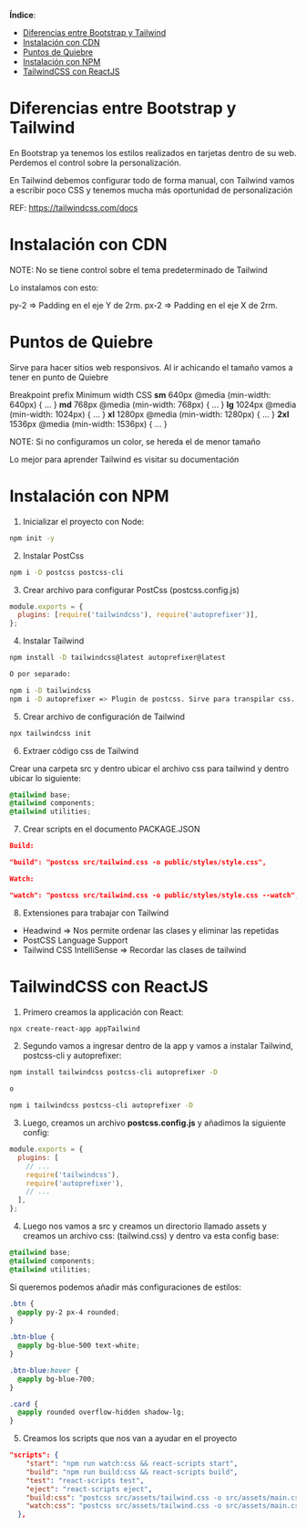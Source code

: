 **Índice**:

- [Diferencias entre Bootstrap y Tailwind](#diferencias-entre-bootstrap-y-tailwind)
- [Instalación con CDN](#instalación-con-cdn)
- [Puntos de Quiebre](#puntos-de-quiebre)
- [Instalación con NPM](#instalación-con-npm)
- [TailwindCSS con ReactJS](#tailwindcss-con-reactjs)

# Diferencias entre Bootstrap y Tailwind

En Bootstrap ya tenemos los estilos realizados en tarjetas dentro de su web. Perdemos el control sobre la personalización.

En Tailwind debemos configurar todo de forma manual, con Tailwind vamos a escribir poco CSS y tenemos mucha más oportunidad de personalización

REF: https://tailwindcss.com/docs

# Instalación con CDN

NOTE: No se tiene control sobre el tema predeterminado de Tailwind

Lo instalamos con esto:

<link href="https://unpkg.com/tailwindcss@^2/dist/tailwind.min.css" rel="stylesheet">

py-2 => Padding en el eje Y de 2rm.
px-2 => Padding en el eje X de 2rm.

# Puntos de Quiebre

Sirve para hacer sitios web responsivos. Al ir achicando el tamaño vamos a tener en punto de Quiebre

Breakpoint prefix Minimum width CSS
**sm** 640px @media (min-width: 640px) { ... }
**md** 768px @media (min-width: 768px) { ... }
**lg** 1024px @media (min-width: 1024px) { ... }
**xl** 1280px @media (min-width: 1280px) { ... }
**2xl** 1536px @media (min-width: 1536px) { ... }

NOTE: Si no configuramos un color, se hereda el de menor tamaño

Lo mejor para aprender Tailwind es visitar su documentación

# Instalación con NPM

1. Inicializar el proyecto con Node:

```bash
npm init -y
```

2. Instalar PostCss

```bash
npm i -D postcss postcss-cli
```

3. Crear archivo para configurar PostCss (postcss.config.js)

```js
module.exports = {
  plugins: [require('tailwindcss'), require('autoprefixer')],
};
```

4. Instalar Tailwind

```bash
npm install -D tailwindcss@latest autoprefixer@latest

O por separado:

npm i -D tailwindcss
npm i -D autoprefixer => Plugin de postcss. Sirve para transpilar css.
```

5. Crear archivo de configuración de Tailwind

```bash
npx tailwindcss init
```

6. Extraer código css de Tailwind

Crear una carpeta src y dentro ubicar el archivo css para tailwind y dentro ubicar lo siguiente:

```css
@tailwind base;
@tailwind components;
@tailwind utilities;
```

7. Crear scripts en el documento PACKAGE.JSON

```json
Build:

"build": "postcss src/tailwind.css -o public/styles/style.css",

Watch:

"watch": "postcss src/tailwind.css -o public/styles/style.css --watch",
```

8. Extensiones para trabajar con Tailwind

- Headwind => Nos permite ordenar las clases y eliminar las repetidas
- PostCSS Language Support
- Tailwind CSS IntelliSense => Recordar las clases de tailwind

# TailwindCSS con ReactJS

1. Primero creamos la applicación con React:

```bash
npx create-react-app appTailwind
```

2. Segundo vamos a ingresar dentro de la app y vamos a instalar Tailwind, postcss-cli y autoprefixer:

```bash
npm install tailwindcss postcss-cli autoprefixer -D

o

npm i tailwindcss postcss-cli autoprefixer -D
```

3. Luego, creamos un archivo **postcss.config.js** y añadimos la siguiente config:

```js
module.exports = {
  plugins: [
    // ...
    require('tailwindcss'),
    require('autoprefixer'),
    // ...
  ],
};
```

4. Luego nos vamos a src y creamos un directorio llamado assets y creamos un archivo css: (tailwind.css) y dentro va esta config base:

```css
@tailwind base;
@tailwind components;
@tailwind utilities;
```

Si queremos podemos añadir más configuraciones de estilos:

```css
.btn {
  @apply py-2 px-4 rounded;
}

.btn-blue {
  @apply bg-blue-500 text-white;
}

.btn-blue:hover {
  @apply bg-blue-700;
}

.card {
  @apply rounded overflow-hidden shadow-lg;
}
```

5. Creamos los scripts que nos van a ayudar en el proyecto

```json
"scripts": {
    "start": "npm run watch:css && react-scripts start",
    "build": "npm run build:css && react-scripts build",
    "test": "react-scripts test",
    "eject": "react-scripts eject",
    "build:css": "postcss src/assets/tailwind.css -o src/assets/main.css",
    "watch:css": "postcss src/assets/tailwind.css -o src/assets/main.css"
  },
```
